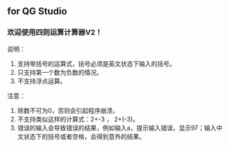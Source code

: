 ## for QG Studio

### 欢迎使用四则运算计算器V2！

说明：

1. 支持带括号的运算式，括号必须是英文状态下输入的括号。
2. 只支持第一个数为负数的情况。
3. 不支持浮点运算。



注意：

1. 除数不可为0，否则会引起程序崩溃。
2. 不支持类似这样的计算式：2+-3 ， 2+(-3)。
3. 错误的输入会导致错误的结果，例如输入a，提示输入错误，显示97；输入中文状态下的括号或者空格，会得到意外的结果。